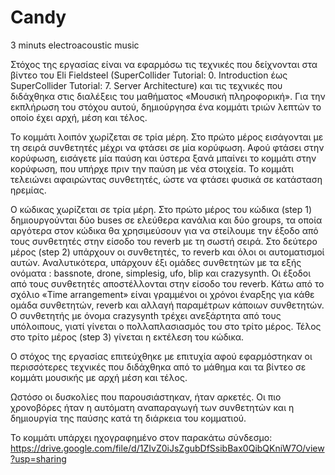 # Candy
3 minuts electroacoustic music

Στόχος της εργασίας είναι να εφαρμόσω τις τεχνικές που δείχνονται στα βίντεο του  Eli Fieldsteel (SuperCollider Tutorial: 0. Introduction έως SuperCollider Tutorial: 7. Server Architecture) και τις τεχνικές που διδάχθηκα στις διαλέξεις του μαθήματος «Μουσική πληροφορική». Για την εκπλήρωση του στόχου αυτού, δημιούργησα ένα κομμάτι τριών λεπτών το οποίο έχει αρχή, μέση και τέλος.

Το κομμάτι λοιπόν χωρίζεται σε τρία μέρη. Στο πρώτο μέρος εισάγονται με τη σειρά συνθετητές μέχρι να φτάσει σε μία κορύφωση. Αφού φτάσει στην κορύφωση, εισάγετε μία παύση και ύστερα ξανά μπαίνει το κομμάτι στην κορύφωση, που υπήρχε πριν την παύση με νέα στοιχεία. Το κομμάτι τελειώνει αφαιρώντας συνθετητές, ώστε να φτάσει φυσικά σε κατάσταση ηρεμίας.

Ο κώδικας χωρίζεται σε τρία μέρη. 
Στο πρώτο μέρος του κώδικα (step 1) δημιουργούνται δύο buses σε ελεύθερα κανάλια και δύο groups, τα οποία αργότερα στον κώδικα θα χρησιμεύσουν για να στείλουμε την έξοδο από τους συνθετητές στην είσοδο του reverb με τη σωστή σειρά. 
Στο δεύτερο μέρος (step 2) υπάρχουν οι συνθετητές, το reverb και όλοι οι αυτοματισμοί αυτών.
Αναλυτικότερα,
υπάρχουν έξι ομάδες συνθετητών με τα εξής ονόματα : bassnote, drone, simplesig, ufo, blip και crazysynth.
Οι έξοδοι από τους συνθετητές αποστέλλονται στην είσοδο του reverb. 
Κάτω από το σχόλιο «Time arrangement» είναι γραμμένοι οι χρόνοι έναρξης για κάθε ομάδα συνθετητών, reverb και αλλαγή παραμέτρων κάποιων συνθετητών. 
Ο συνθετητής με όνομα crazysynth τρέχει ανεξάρτητα από τους υπόλοιπους, γιατί γίνεται ο πολλαπλασιασμός του στο τρίτο μέρος.
Τέλος στο τρίτο μέρος (step 3) γίνεται η εκτέλεση του κώδικα.

Ο στόχος της εργασίας επιτεύχθηκε με επιτυχία αφού εφαρμόστηκαν οι περισσότερες τεχνικές που διδάχθηκα από το μάθημα και τα βίντεο σε κομμάτι μουσικής με αρχή μέση και τέλος.

Ωστόσο οι δυσκολίες που παρουσιάστηκαν, ήταν αρκετές. Οι πιο χρονοβόρες ήταν η αυτόματη αναπαραγωγή των συνθετητών και η δημιουργία της παύσης κατά τη διάρκεια του κομματιού.

Το κομμάτι υπάρχει ηχογραφημένο στον παρακάτω σύνδεσμο:
https://drive.google.com/file/d/1ZIvZ0iJsZgubDfSsibBax0QibQKniW7O/view?usp=sharing
